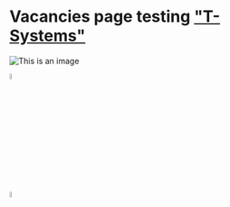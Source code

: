 # Vacancies page testing <a target="_blank" href="https://t-systems.jobs/global-careers-en/jobs/gr/209049/Software-Engineer-_-TDI/Athens.html">"T-Systems"</a>

![This is an image](design/images/main_page.png)

<code><img width="5%" title="Python" src="design/icons/python_original.svg"></code>

<img width="5%" title="Python" src="https://cdn.jsdelivr.net/gh/devicons/devicon/icons/python/python-original.svg" />
          
